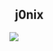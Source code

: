 ## &nbsp;&nbsp;j0nix
<a href="https://github.com/j0nix">
<img align="center" src="https://github-readme-stats.vercel.app/api/?username=j0nix&theme=dark&hide_title=true" />
</a>
